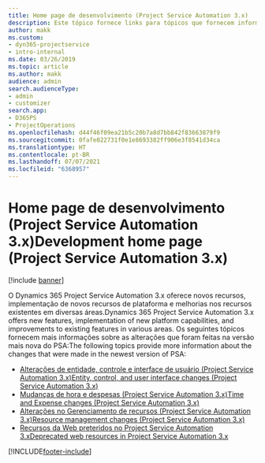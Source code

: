 ```yaml
---
title: Home page de desenvolvimento (Project Service Automation 3.x)
description: Este tópico fornece links para tópicos que fornecem informações de desenvolvimento do Dynamics 365 Project Service Automation (PSA) versão 3.x.
author: makk
ms.custom:
- dyn365-projectservice
- intro-internal
ms.date: 03/26/2019
ms.topic: article
ms.author: makk
audience: admin
search.audienceType:
- admin
- customizer
search.app:
- D365PS
- ProjectOperations
ms.openlocfilehash: d44f46f09ea21b5c20b7a8d7bb842f83663879f9
ms.sourcegitcommit: 0fafe022731f0e1e8693382ff906e3f8541d34ca
ms.translationtype: HT
ms.contentlocale: pt-BR
ms.lasthandoff: 07/07/2021
ms.locfileid: "6368957"
---
```

# <a name="development-home-page-project-service-automation-3x"></a><span data-ttu-id="67689-103">Home page de desenvolvimento (Project Service Automation 3.x)</span><span class="sxs-lookup"><span data-stu-id="67689-103">Development home page (Project Service Automation 3.x)</span></span>

[!include [banner](../../includes/psa-now-project-operations.md)]

<span data-ttu-id="67689-104">O Dynamics 365 Project Service Automation 3.x oferece novos recursos, implementação de novos recursos de plataforma e melhorias nos recursos existentes em diversas áreas.</span><span class="sxs-lookup"><span data-stu-id="67689-104">Dynamics 365 Project Service Automation 3.x offers new features, implementation of new platform capabilities, and improvements to existing features in various areas.</span></span> <span data-ttu-id="67689-105">Os seguintes tópicos fornecem mais informações sobre as alterações que foram feitas na versão mais nova do PSA:</span><span class="sxs-lookup"><span data-stu-id="67689-105">The following topics provide more information about the changes that were made in the newest version of PSA:</span></span>

- [<span data-ttu-id="67689-106">Alterações de entidade, controle e interface de usuário (Project Service Automation 3.x)</span><span class="sxs-lookup"><span data-stu-id="67689-106">Entity, control, and user interface changes (Project Service Automation 3.x)</span></span>](../developer-guides/entity-changes-v3.x.md)
- [<span data-ttu-id="67689-107">Mudanças de hora e despesas (Project Service Automation 3.x)</span><span class="sxs-lookup"><span data-stu-id="67689-107">Time and Expense changes (Project Service Automation 3.x)</span></span>](../developer-guides/time-expense-changes-v3.x.md)
- [<span data-ttu-id="67689-108">Alterações no Gerenciamento de recursos (Project Service Automation 3.x)</span><span class="sxs-lookup"><span data-stu-id="67689-108">Resource management changes (Project Service Automation 3.x)</span></span>](../developer-guides/resource-management-changes-v3.x.md)
- [<span data-ttu-id="67689-109">Recursos da Web preteridos no Project Service Automation 3.x</span><span class="sxs-lookup"><span data-stu-id="67689-109">Deprecated web resources in Project Service Automation 3.x</span></span>](../developer-guides/web-resources-deprecated-v3.x.md)


[!INCLUDE[footer-include](../../includes/footer-banner.md)]